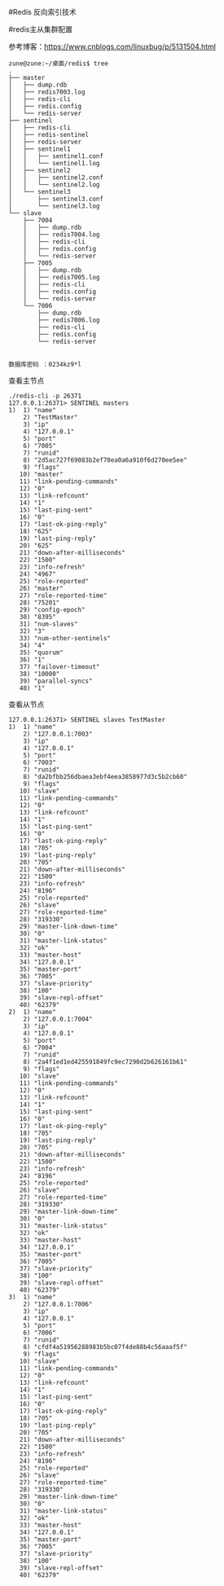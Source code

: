 #Redis 反向索引技术

#redis主从集群配置

参考博客：https://www.cnblogs.com/linuxbug/p/5131504.html

    zune@zune:~/桌面/redis$ tree
    .
    ├── master
    │   ├── dump.rdb
    │   ├── redis7003.log
    │   ├── redis-cli
    │   ├── redis.config
    │   └── redis-server
    ├── sentinel
    │   ├── redis-cli
    │   ├── redis-sentinel
    │   ├── redis-server
    │   ├── sentinel1
    │   │   ├── sentinel1.conf
    │   │   └── sentinel1.log
    │   ├── sentinel2
    │   │   ├── sentinel2.conf
    │   │   └── sentinel2.log
    │   └── sentinel3
    │       ├── sentinel3.conf
    │       └── sentinel3.log
    └── slave
        ├── 7004
        │   ├── dump.rdb
        │   ├── redis7004.log
        │   ├── redis-cli
        │   ├── redis.config
        │   └── redis-server
        ├── 7005
        │   ├── dump.rdb
        │   ├── redis7005.log
        │   ├── redis-cli
        │   ├── redis.config
        │   └── redis-server
        └── 7006
            ├── dump.rdb
            ├── redis7006.log
            ├── redis-cli
            ├── redis.config
            └── redis-server

        
    数据库密码 ：0234kz9*l 
    
    
查看主节点

    ./redis-cli -p 26371
    127.0.0.1:26371> SENTINEL masters
    1)  1) "name"
        2) "TestMaster"
        3) "ip"
        4) "127.0.0.1"
        5) "port"
        6) "7005"
        7) "runid"
        8) "2d5ac727f69083b2ef70ea0a6a910f6d270ee5ee"
        9) "flags"
       10) "master"
       11) "link-pending-commands"
       12) "0"
       13) "link-refcount"
       14) "1"
       15) "last-ping-sent"
       16) "0"
       17) "last-ok-ping-reply"
       18) "625"
       19) "last-ping-reply"
       20) "625"
       21) "down-after-milliseconds"
       22) "1500"
       23) "info-refresh"
       24) "4967"
       25) "role-reported"
       26) "master"
       27) "role-reported-time"
       28) "75201"
       29) "config-epoch"
       30) "8395"
       31) "num-slaves"
       32) "3"
       33) "num-other-sentinels"
       34) "4"
       35) "quorum"
       36) "1"
       37) "failover-timeout"
       38) "10000"
       39) "parallel-syncs"
       40) "1"
    
查看从节点
    
    127.0.0.1:26371> SENTINEL slaves TestMaster
    1)  1) "name"
        2) "127.0.0.1:7003"
        3) "ip"
        4) "127.0.0.1"
        5) "port"
        6) "7003"
        7) "runid"
        8) "da2bfbb256dbaea3ebf4eea3858977d3c5b2cb60"
        9) "flags"
       10) "slave"
       11) "link-pending-commands"
       12) "0"
       13) "link-refcount"
       14) "1"
       15) "last-ping-sent"
       16) "0"
       17) "last-ok-ping-reply"
       18) "705"
       19) "last-ping-reply"
       20) "705"
       21) "down-after-milliseconds"
       22) "1500"
       23) "info-refresh"
       24) "8196"
       25) "role-reported"
       26) "slave"
       27) "role-reported-time"
       28) "319330"
       29) "master-link-down-time"
       30) "0"
       31) "master-link-status"
       32) "ok"
       33) "master-host"
       34) "127.0.0.1"
       35) "master-port"
       36) "7005"
       37) "slave-priority"
       38) "100"
       39) "slave-repl-offset"
       40) "62379"
    2)  1) "name"
        2) "127.0.0.1:7004"
        3) "ip"
        4) "127.0.0.1"
        5) "port"
        6) "7004"
        7) "runid"
        8) "2a4f1ed1ed425591849fc9ec7290d2b626161b61"
        9) "flags"
       10) "slave"
       11) "link-pending-commands"
       12) "0"
       13) "link-refcount"
       14) "1"
       15) "last-ping-sent"
       16) "0"
       17) "last-ok-ping-reply"
       18) "705"
       19) "last-ping-reply"
       20) "705"
       21) "down-after-milliseconds"
       22) "1500"
       23) "info-refresh"
       24) "8196"
       25) "role-reported"
       26) "slave"
       27) "role-reported-time"
       28) "319330"
       29) "master-link-down-time"
       30) "0"
       31) "master-link-status"
       32) "ok"
       33) "master-host"
       34) "127.0.0.1"
       35) "master-port"
       36) "7005"
       37) "slave-priority"
       38) "100"
       39) "slave-repl-offset"
       40) "62379"
    3)  1) "name"
        2) "127.0.0.1:7006"
        3) "ip"
        4) "127.0.0.1"
        5) "port"
        6) "7006"
        7) "runid"
        8) "cfdf4a51956288983b5bc07f4de88b4c56aaaf5f"
        9) "flags"
       10) "slave"
       11) "link-pending-commands"
       12) "0"
       13) "link-refcount"
       14) "1"
       15) "last-ping-sent"
       16) "0"
       17) "last-ok-ping-reply"
       18) "705"
       19) "last-ping-reply"
       20) "705"
       21) "down-after-milliseconds"
       22) "1500"
       23) "info-refresh"
       24) "8196"
       25) "role-reported"
       26) "slave"
       27) "role-reported-time"
       28) "319330"
       29) "master-link-down-time"
       30) "0"
       31) "master-link-status"
       32) "ok"
       33) "master-host"
       34) "127.0.0.1"
       35) "master-port"
       36) "7005"
       37) "slave-priority"
       38) "100"
       39) "slave-repl-offset"
       40) "62379"